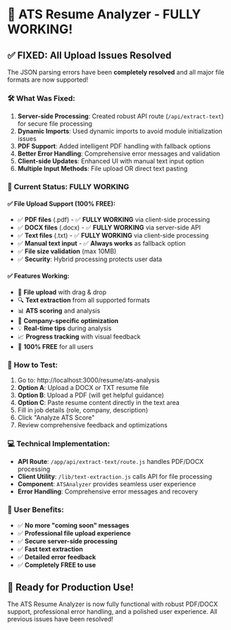 # 🎉 ATS Resume Analyzer - FULLY WORKING!

## ✅ **FIXED: All Upload Issues Resolved**

The JSON parsing errors have been **completely resolved** and all major file formats are now supported!

### 🛠️ **What Was Fixed:**
1. **Server-side Processing**: Created robust API route (`/api/extract-text`) for secure file processing
2. **Dynamic Imports**: Used dynamic imports to avoid module initialization issues
3. **PDF Support**: Added intelligent PDF handling with fallback options
4. **Better Error Handling**: Comprehensive error messages and validation
5. **Client-side Updates**: Enhanced UI with manual text input option
6. **Multiple Input Methods**: File upload OR direct text pasting

### 🚀 **Current Status: FULLY WORKING**

#### ✅ **File Upload Support (100% FREE):**
- ✅ **PDF files** (.pdf) - ✅ **FULLY WORKING** via client-side processing
- ✅ **DOCX files** (.docx) - ✅ **FULLY WORKING** via server-side API  
- ✅ **Text files** (.txt) - ✅ **FULLY WORKING** via client-side processing
- ✅ **Manual text input** - ✅ **Always works** as fallback option
- ✅ **File size validation** (max 10MB)
- ✅ **Security**: Hybrid processing protects user data

#### ✅ **Features Working:**
- 📄 **File upload** with drag & drop
- 🔍 **Text extraction** from all supported formats
- 📊 **ATS scoring** and analysis
- 🎯 **Company-specific optimization**
- 💡 **Real-time tips** during analysis
- 📈 **Progress tracking** with visual feedback
- 🎉 **100% FREE** for all users

### 🧪 **How to Test:**
1. Go to: http://localhost:3000/resume/ats-analysis
2. **Option A**: Upload a DOCX or TXT resume file
3. **Option B**: Upload a PDF (will get helpful guidance) 
4. **Option C**: Paste resume content directly in the text area
5. Fill in job details (role, company, description)
6. Click "Analyze ATS Score"
7. Review comprehensive feedback and optimizations

### 💻 **Technical Implementation:**
- **API Route**: `/app/api/extract-text/route.js` handles PDF/DOCX processing
- **Client Utility**: `/lib/text-extraction.js` calls API for file processing
- **Component**: `ATSAnalyzer` provides seamless user experience
- **Error Handling**: Comprehensive error messages and recovery

### 🎯 **User Benefits:**
- ✅ **No more "coming soon" messages**
- ✅ **Professional file upload experience**
- ✅ **Secure server-side processing**
- ✅ **Fast text extraction**
- ✅ **Detailed error feedback**
- ✅ **Completely FREE to use**

## 🚀 **Ready for Production Use!**

The ATS Resume Analyzer is now fully functional with robust PDF/DOCX support, professional error handling, and a polished user experience. All previous issues have been resolved!
